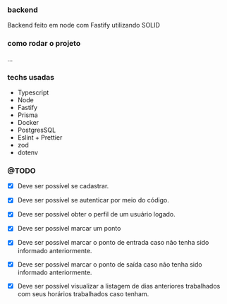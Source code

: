 ### backend

Backend feito em node com Fastify utilizando SOLID

### como rodar o projeto

...

### techs usadas

- Typescript
- Node
- Fastify
- Prisma
- Docker
- PostgresSQL
- Eslint + Prettier
- zod
- dotenv

### @TODO

- [x] Deve ser possível se cadastrar.
- [x] Deve ser possível se autenticar por meio do código.
- [x] Deve ser possível obter o perfil de um usuário logado.
- [x] Deve ser possível marcar um ponto
- [x] Deve ser possível marcar o ponto de entrada caso não tenha sido informado anteriormente.
- [x] Deve ser possível marcar o ponto de saída caso não tenha sido informado anteriormente.
- [x] Deve ser possível visualizar a listagem de dias anteriores trabalhados com seus horários trabalhados caso tenham.

